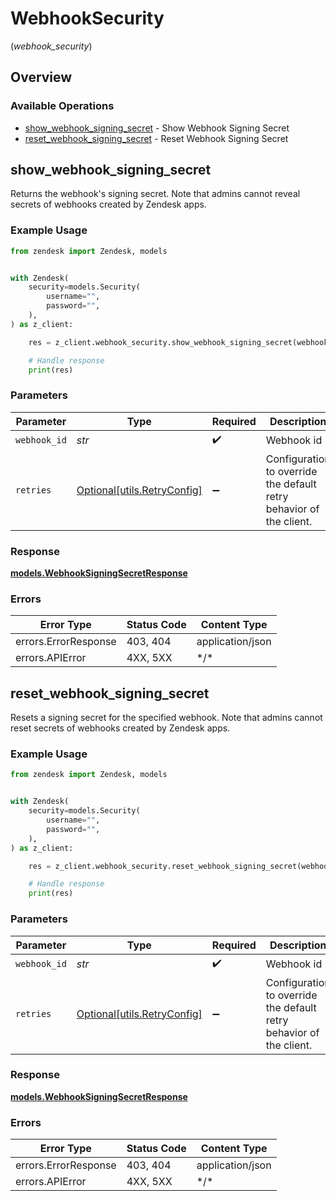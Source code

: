 # WebhookSecurity
(*webhook_security*)

## Overview

### Available Operations

* [show_webhook_signing_secret](#show_webhook_signing_secret) - Show Webhook Signing Secret
* [reset_webhook_signing_secret](#reset_webhook_signing_secret) - Reset Webhook Signing Secret

## show_webhook_signing_secret

Returns the webhook's signing secret. Note that admins cannot reveal secrets of webhooks created by Zendesk apps.


### Example Usage

```python
from zendesk import Zendesk, models


with Zendesk(
    security=models.Security(
        username="",
        password="",
    ),
) as z_client:

    res = z_client.webhook_security.show_webhook_signing_secret(webhook_id="<id>")

    # Handle response
    print(res)

```

### Parameters

| Parameter                                                           | Type                                                                | Required                                                            | Description                                                         |
| ------------------------------------------------------------------- | ------------------------------------------------------------------- | ------------------------------------------------------------------- | ------------------------------------------------------------------- |
| `webhook_id`                                                        | *str*                                                               | :heavy_check_mark:                                                  | Webhook id                                                          |
| `retries`                                                           | [Optional[utils.RetryConfig]](../../models/utils/retryconfig.md)    | :heavy_minus_sign:                                                  | Configuration to override the default retry behavior of the client. |

### Response

**[models.WebhookSigningSecretResponse](../../models/webhooksigningsecretresponse.md)**

### Errors

| Error Type           | Status Code          | Content Type         |
| -------------------- | -------------------- | -------------------- |
| errors.ErrorResponse | 403, 404             | application/json     |
| errors.APIError      | 4XX, 5XX             | \*/\*                |

## reset_webhook_signing_secret

Resets a signing secret for the specified webhook. Note that admins cannot reset secrets of webhooks created by Zendesk apps.


### Example Usage

```python
from zendesk import Zendesk, models


with Zendesk(
    security=models.Security(
        username="",
        password="",
    ),
) as z_client:

    res = z_client.webhook_security.reset_webhook_signing_secret(webhook_id="<id>")

    # Handle response
    print(res)

```

### Parameters

| Parameter                                                           | Type                                                                | Required                                                            | Description                                                         |
| ------------------------------------------------------------------- | ------------------------------------------------------------------- | ------------------------------------------------------------------- | ------------------------------------------------------------------- |
| `webhook_id`                                                        | *str*                                                               | :heavy_check_mark:                                                  | Webhook id                                                          |
| `retries`                                                           | [Optional[utils.RetryConfig]](../../models/utils/retryconfig.md)    | :heavy_minus_sign:                                                  | Configuration to override the default retry behavior of the client. |

### Response

**[models.WebhookSigningSecretResponse](../../models/webhooksigningsecretresponse.md)**

### Errors

| Error Type           | Status Code          | Content Type         |
| -------------------- | -------------------- | -------------------- |
| errors.ErrorResponse | 403, 404             | application/json     |
| errors.APIError      | 4XX, 5XX             | \*/\*                |